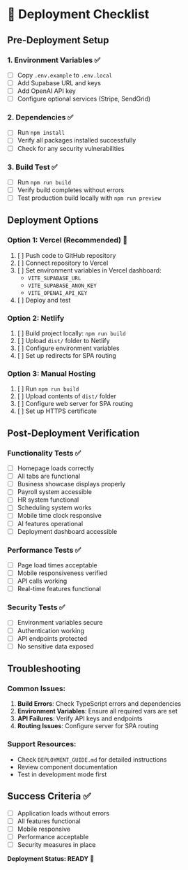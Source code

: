 # 🚀 Deployment Checklist

## Pre-Deployment Setup

### 1. Environment Variables ✅
- [ ] Copy `.env.example` to `.env.local`
- [ ] Add Supabase URL and keys
- [ ] Add OpenAI API key
- [ ] Configure optional services (Stripe, SendGrid)

### 2. Dependencies ✅
- [ ] Run `npm install`
- [ ] Verify all packages installed successfully
- [ ] Check for any security vulnerabilities

### 3. Build Test ✅
- [ ] Run `npm run build`
- [ ] Verify build completes without errors
- [ ] Test production build locally with `npm run preview`

## Deployment Options

### Option 1: Vercel (Recommended) 🌟
1. [ ] Push code to GitHub repository
2. [ ] Connect repository to Vercel
3. [ ] Set environment variables in Vercel dashboard:
   - `VITE_SUPABASE_URL`
   - `VITE_SUPABASE_ANON_KEY` 
   - `VITE_OPENAI_API_KEY`
4. [ ] Deploy and test

### Option 2: Netlify
1. [ ] Build project locally: `npm run build`
2. [ ] Upload `dist/` folder to Netlify
3. [ ] Configure environment variables
4. [ ] Set up redirects for SPA routing

### Option 3: Manual Hosting
1. [ ] Run `npm run build`
2. [ ] Upload contents of `dist/` folder
3. [ ] Configure web server for SPA routing
4. [ ] Set up HTTPS certificate

## Post-Deployment Verification

### Functionality Tests ✅
- [ ] Homepage loads correctly
- [ ] All tabs are functional
- [ ] Business showcase displays properly
- [ ] Payroll system accessible
- [ ] HR system functional
- [ ] Scheduling system works
- [ ] Mobile time clock responsive
- [ ] AI features operational
- [ ] Deployment dashboard accessible

### Performance Tests ✅
- [ ] Page load times acceptable
- [ ] Mobile responsiveness verified
- [ ] API calls working
- [ ] Real-time features functional

### Security Tests ✅
- [ ] Environment variables secure
- [ ] Authentication working
- [ ] API endpoints protected
- [ ] No sensitive data exposed

## Troubleshooting

### Common Issues:
1. **Build Errors**: Check TypeScript errors and dependencies
2. **Environment Variables**: Ensure all required vars are set
3. **API Failures**: Verify API keys and endpoints
4. **Routing Issues**: Configure server for SPA routing

### Support Resources:
- Check `DEPLOYMENT_GUIDE.md` for detailed instructions
- Review component documentation
- Test in development mode first

## Success Criteria ✅
- [ ] Application loads without errors
- [ ] All features functional
- [ ] Mobile responsive
- [ ] Performance acceptable
- [ ] Security measures in place

**Deployment Status: READY** 🚀